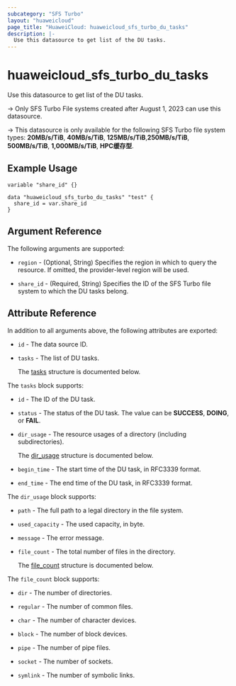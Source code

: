 ```yaml
---
subcategory: "SFS Turbo"
layout: "huaweicloud"
page_title: "HuaweiCloud: huaweicloud_sfs_turbo_du_tasks"
description: |-
  Use this datasource to get list of the DU tasks.
---
```


# huaweicloud_sfs_turbo_du_tasks

Use this datasource to get list of the DU tasks.

-> Only SFS Turbo File systems created after August 1, 2023 can use this datasource.

-> This datasource is only available for the following SFS Turbo file system types:
  **20MB/s/TiB**, **40MB/s/TiB**, **125MB/s/TiB**,**250MB/s/TiB**, **500MB/s/TiB**, **1,000MB/s/TiB**, **HPC缓存型**.

## Example Usage

```hcl
variable "share_id" {}

data "huaweicloud_sfs_turbo_du_tasks" "test" {
  share_id = var.share_id
}
```

## Argument Reference

The following arguments are supported:

* `region` - (Optional, String) Specifies the region in which to query the resource.
  If omitted, the provider-level region will be used.

* `share_id` - (Required, String) Specifies the ID of the SFS Turbo file system to which the DU tasks belong.

## Attribute Reference

In addition to all arguments above, the following attributes are exported:

* `id` - The data source ID.

* `tasks` - The list of DU tasks.

  The [tasks](#tasks_struct) structure is documented below.

<a name="tasks_struct"></a>
The `tasks` block supports:

* `id` - The ID of the DU task.

* `status` - The status of the DU task.
  The value can be **SUCCESS**, **DOING**, or **FAIL**.

* `dir_usage` - The resource usages of a directory (including subdirectories).

  The [dir_usage](#tasks_dir_usage_struct) structure is documented below.

* `begin_time` - The start time of the DU task, in RFC3339 format.

* `end_time` - The end time of the DU task, in RFC3339 format.

<a name="tasks_dir_usage_struct"></a>
The `dir_usage` block supports:

* `path` - The full path to a legal directory in the file system.

* `used_capacity` - The used capacity, in byte.

* `message` - The error message.

* `file_count` - The total number of files in the directory.

  The [file_count](#dir_usage_file_count_struct) structure is documented below.

<a name="dir_usage_file_count_struct"></a>
The `file_count` block supports:

* `dir` - The number of directories.

* `regular` - The number of common files.

* `char` - The number of character devices.

* `block` - The number of block devices.

* `pipe` - The number of pipe files.

* `socket` - The number of sockets.

* `symlink` - The number of symbolic links.
